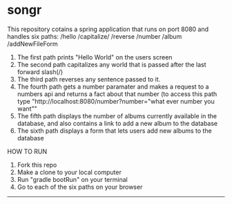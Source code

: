 # songr
This repository cotains a spring application that runs on port 8080 and handles six paths:
/hello
/capitalize/
/reverse
/number
/album
/addNewFileForm

1) The first path prints "Hello World" on the users screen
2) The second path capitalizes any world that is passed after the last forward slash(/)
3) The third path reverses any sentence passed to it.
4) The fourth path gets a number paramater and makes a request to a numbers api and returns a fact about that number (to access this path type "http://localhost:8080/number?number="what ever number you want""
5) The fifth path displays the number of albums currently available in the database, and also contains a link to add a new album to the database
6) The sixth path displays a form that lets users add new albums to the database

HOW TO RUN
1) Fork this repo
2) Make a clone to your local computer
3) Run "gradle bootRun" on your terminal 
4) Go to each of the six paths on your browser


---------------------------------------------------------------------------------------------------------------------------
